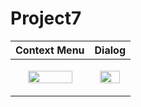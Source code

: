 # Project7


|Context Menu|Dialog|
|---|---|
|<p align="center"><img src = "https://user-images.githubusercontent.com/97438155/221850506-28763c01-bf62-4e6d-9caa-ae7657910498.png" width="80%" height="80%"></p>|<p align="center"><img src = "https://user-images.githubusercontent.com/97438155/221850515-2d9bee62-428b-4c7a-8cb0-674dfd8dabc6.png" width="80%" height="80%"></p>|
